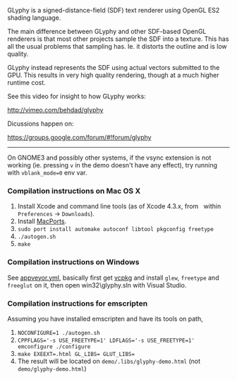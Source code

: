 GLyphy is a signed-distance-field (SDF) text renderer using OpenGL ES2 shading language.

The main difference between GLyphy and other SDF-based OpenGL renderers is that most other projects sample the SDF into a texture. This has all the usual problems that sampling has. Ie. it distorts the outline and is low quality.

GLyphy instead represents the SDF using actual vectors submitted to the GPU. This results in very high quality rendering, though at a much higher runtime cost.

See this video for insight to how GLyphy works:

http://vimeo.com/behdad/glyphy

Dicussions happen on:

https://groups.google.com/forum/#!forum/glyphy

----------------------------------------------------------------------

On GNOME3 and possibly other systems, if the vsync extension is not working (ie. pressing `v` in the demo doesn't have any effect), try running with `vblank_mode=0` env var.

### Compilation instructions on Mac OS X

1. Install Xcode and command line tools (as of Xcode 4.3.x, from
   within `Preferences` -> `Downloads`).
2. Install [MacPorts](https://www.macports.org/install.php).
3. `sudo port install automake autoconf libtool pkgconfig freetype`
4. `./autogen.sh`
5. `make`

### Compilation instructions on Windows

See [appveyor.yml](https://github.com/behdad/glyphy/blob/master/appveyor.yml), basically first get [vcpkg](https://github.com/Microsoft/vcpkg) and install `glew`, `freetype` and `freeglut` on it, then open win32\glyphy.sln
with Visual Studio.

### Compilation instructions for emscripten

Assuming you have installed emscripten and have its tools on path,

1. `NOCONFIGURE=1 ./autogen.sh`
2. `CPPFLAGS='-s USE_FREETYPE=1' LDFLAGS='-s USE_FREETYPE=1' emconfigure ./configure`
3. `make EXEEXT=.html GL_LIBS= GLUT_LIBS=`
4. The result will be located on `demo/.libs/glyphy-demo.html` (not `demo/glyphy-demo.html`)
